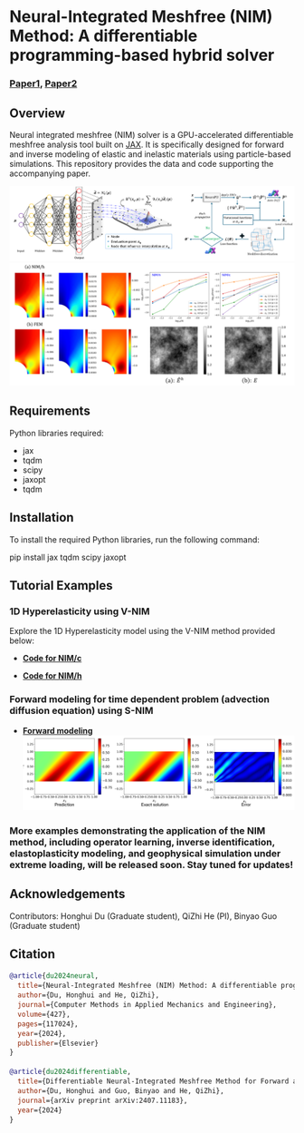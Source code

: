 # Neural-Integrated Meshfree (NIM) Method: A differentiable programming-based hybrid solver

### [Paper1](https://www.sciencedirect.com/science/article/pii/S0045782524002809), [Paper2](https://arxiv.org/abs/2407.11183)

## Overview
Neural integrated meshfree (NIM) solver is a GPU-accelerated differentiable meshfree analysis tool built on [JAX](https://github.com/jax-ml/jax). It is specifically designed for forward and inverse modeling of elastic and inelastic materials using particle-based simulations. This repository provides the data and code supporting the accompanying paper.

![NIM](docs/architecture.png)
![example](docs/result_example.png)

## Requirements
Python libraries required:
- jax
- tqdm
- scipy
- jaxopt
- tqdm

## Installation
To install the required Python libraries, run the following command:

pip install jax tqdm scipy jaxopt

## Tutorial Examples

### 1D Hyperelasticity using V-NIM
Explore the 1D Hyperelasticity model using the V-NIM method provided below:
- **[Code for NIM/c](1D_hyperelasticity/NIM-C_1D_hyperelasticity_Tutorial.ipynb)**

- **[Code for NIM/h](1D_hyperelasticity/NIM-H_1D_hyperelasticity_Tutorial.ipynb)**

### Forward modeling for time dependent problem (advection diffusion equation) using S-NIM

- **[Forward modeling](Advection_diffusion_equation_forward/JAX_SNIM_ADE_forward.py)**
![forwad](docs/forward.png)


###  More examples demonstrating the application of the NIM method, including operator learning, inverse identification, elastoplasticity modeling, and geophysical simulation under extreme loading, will be released soon. Stay tuned for updates!


## Acknowledgements
Contributors: Honghui Du (Graduate student), QiZhi He (PI), Binyao Guo (Graduate student)<br>

## Citation

```bibtex
@article{du2024neural,
  title={Neural-Integrated Meshfree (NIM) Method: A differentiable programming-based hybrid solver for computational mechanics},
  author={Du, Honghui and He, QiZhi},
  journal={Computer Methods in Applied Mechanics and Engineering},
  volume={427},
  pages={117024},
  year={2024},
  publisher={Elsevier}
}

@article{du2024differentiable,
  title={Differentiable Neural-Integrated Meshfree Method for Forward and Inverse Modeling of Finite Strain Hyperelasticity},
  author={Du, Honghui and Guo, Binyao and He, QiZhi},
  journal={arXiv preprint arXiv:2407.11183},
  year={2024}
}

```

